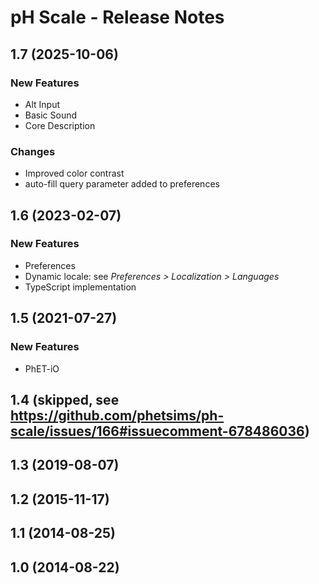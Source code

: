 # pH Scale - Release Notes
<!-- 
Instructions:
* Replace {{SIM_TITLE}} with the simulation title.
* Replace {{VERSION}} with the version number, in MAJOR.MINOR format, e.g. "1.2".
* For a published version, replace {{PUBLICATION_DATE}} with the publication date, in year-month-day format, e.g. "2025-05-16".
* For a version that has not been published yet, replace {{PUBLICATION_DATE}} with "in progress".
* For a 1.0 release, only the 1.0 heading and date is needed. This includes ports of legacy sims.
* Developer and designer should collaborate on what to include for any release beyond 1.0. 
* For each new version, add a section to the top of these release notes - reverse chronological order, with the most-recent version at the top.

For an exemplar, see https://github.com/phetsims/balancing-chemical-equations/blob/main/doc/release-notes.md
-->

<!-- 
## {{VERSION}} ({{PUBLICATION_DATE}})

### New Features
* Describe a new feature.
* 

### Bug Fixes
* Describe a bug fix.
* 

### Other Changes
* Describe a change.
* ⚠️ Use this icon for a change that is breaking, removes a feature, etc. 
*
-->
## 1.7 (2025-10-06)

### New Features
* Alt Input
* Basic Sound
* Core Description

### Changes
* Improved color contrast
* auto-fill query parameter added to preferences
  
## 1.6 (2023-02-07)

### New Features
* Preferences
* Dynamic locale: see _Preferences > Localization > Languages_
* TypeScript implementation

## 1.5 (2021-07-27)

### New Features
* PhET-iO

## 1.4 (skipped, see https://github.com/phetsims/ph-scale/issues/166#issuecomment-678486036)

## 1.3 (2019-08-07)

## 1.2 (2015-11-17)

## 1.1 (2014-08-25)

## 1.0 (2014-08-22)

